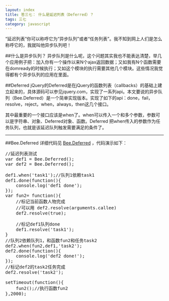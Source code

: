 ```yaml
---
layout: index
title: 答三七： 什么是延迟列表（Deferred）？ 
tags: 三七
category: javascript
---
```


“延迟列表”你可以称呼它为“异步队列”或者“任务列表”。我不知到网上人们是怎么称呼它的，我就叫他异步队列吧！

##什么是异步队列？
异步队列是什么呢，这个问题其实我也不能表达清楚，举几个应用例子把：加入你有一个操作以来N个ajax返回数据；又如我有N个函数需要在domready的时候执行；又如这个模块的执行需要其他几个模块。这些情况我觉得都有个异步队列的应用在里面。

##Deferred
jQuery的Deferred是在jQuery的函数列表（callbacks）的基础上建立起来的，具体源码可以参见jquery.com，实现了一系列api。本文要说的异步队列（Bee.Deferred）是一个简单实现版本。实现了如下的api：done，fail，resolve，reject，when，always，then这几个接口。

其中最重要的一个接口应该是when了。when可以传入一个和多个参数，参数可以是字符串、对象、Deferred对象、函数。Deferred 把when传入的参数作为任务队列，也就是该延迟队列触发需要满足的条件了。

---

##Bee.Deferred
详细代码见 [Bee.Deferred](http://github.com/CNEYE/Bee/Bee.js,'访问代码') ，代码演示如下：

<pre class="jscript">
//延迟列表测试
var def1 = Bee.Deferred();
var def2 = Bee.Deferred();
			
def1.when('task1');//队列1依赖task1
def1.done(function(){
	console.log('def1 done');
});
var fun2= function(){
	//标记当前函数人物完成
	//可以用 def2.resolve(arguments.callee)
	def2.resolve(true);
		
	//标记def1队列done
	def1.resolve('task1');
}
//队列2依赖队列1，和函数fun2和任务task2		
def2.when(fun2,def1,'task2');
def2.done(function(){
	console.log('def2 done!');
});
//标记def2的task2任务完成
def2.resolve('task2');
		
setTimeout(function(){
	fun2();//执行函数fun2
},2000);
</pre>
